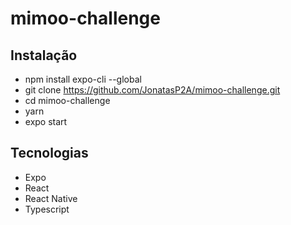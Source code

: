 # mimoo-challenge
## Instalação
- npm install expo-cli --global
- git clone https://github.com/JonatasP2A/mimoo-challenge.git
- cd mimoo-challenge
- yarn
- expo start

## Tecnologias
- Expo
- React
- React Native
- Typescript
